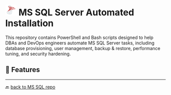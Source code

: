 #  <img src="../../Assets/pics/icons8-microsoft-sql-server-48.svg" width="35"> MS SQL Server Automated Installation

This repository contains PowerShell and Bash scripts designed to help DBAs and DevOps engineers automate MS SQL Server tasks, including database provisioning, user management, backup & restore, performance tuning, and security hardening.

## 🚀 Features

---

🔙 [back to MS SQL repo](../)
